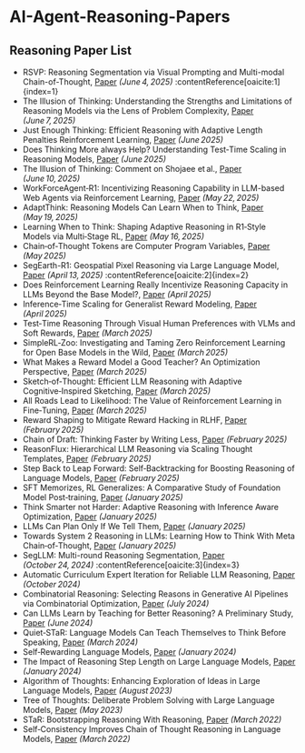 # AI-Agent-Reasoning-Papers
## Reasoning Paper List
- RSVP: Reasoning Segmentation via Visual Prompting and Multi-modal Chain-of-Thought, [Paper](https://arxiv.org/abs/2506.04277) *(June 4, 2025)* :contentReference[oaicite:1]{index=1}  
- The Illusion of Thinking: Understanding the Strengths and Limitations of Reasoning Models via the Lens of Problem Complexity, [Paper](https://arxiv.org/pdf/2506.06941) *(June 7, 2025)*  
- Just Enough Thinking: Efficient Reasoning with Adaptive Length Penalties Reinforcement Learning, [Paper](http://arxiv.org/abs/2506.05256) *(June 2025)*  
- Does Thinking More always Help? Understanding Test‑Time Scaling in Reasoning Models, [Paper](http://arxiv.org/abs/2506.04210) *(June 2025)*  
- The Illusion of Thinking: Comment on Shojaee et al., [Paper](https://arxiv.org/abs/2506.09250) *(June 10, 2025)*  
- WorkForceAgent‑R1: Incentivizing Reasoning Capability in LLM-based Web Agents via Reinforcement Learning, [Paper](http://arxiv.org/abs/2505.22942) *(May 22, 2025)*  
- AdaptThink: Reasoning Models Can Learn When to Think, [Paper](https://arxiv.org/abs/2505.13417) *(May 19, 2025)*  
- Learning When to Think: Shaping Adaptive Reasoning in R1‑Style Models via Multi‑Stage RL, [Paper](https://arxiv.org/pdf/2505.10832) *(May 16, 2025)*  
- Chain‑of‑Thought Tokens are Computer Program Variables, [Paper](http://arxiv.org/abs/2505.04955) *(May 2025)*  
- SegEarth-R1: Geospatial Pixel Reasoning via Large Language Model, [Paper](https://arxiv.org/abs/2504.09644) *(April 13, 2025)* :contentReference[oaicite:2]{index=2}  
- Does Reinforcement Learning Really Incentivize Reasoning Capacity in LLMs Beyond the Base Model?, [Paper](http://arxiv.org/abs/2504.13837) *(April 2025)*  
- Inference‑Time Scaling for Generalist Reward Modeling, [Paper](http://arxiv.org/abs/2504.02495) *(April 2025)*  
- Test‑Time Reasoning Through Visual Human Preferences with VLMs and Soft Rewards, [Paper](http://arxiv.org/abs/2503.19948) *(March 2025)*  
- SimpleRL‑Zoo: Investigating and Taming Zero Reinforcement Learning for Open Base Models in the Wild, [Paper](http://arxiv.org/abs/2503.18892) *(March 2025)*  
- What Makes a Reward Model a Good Teacher? An Optimization Perspective, [Paper](http://arxiv.org/abs/2503.15477) *(March 2025)*  
- Sketch‑of‑Thought: Efficient LLM Reasoning with Adaptive Cognitive‑Inspired Sketching, [Paper](http://arxiv.org/abs/2503.05179) *(March 2025)*  
- All Roads Lead to Likelihood: The Value of Reinforcement Learning in Fine‑Tuning, [Paper](http://arxiv.org/abs/2503.01067) *(March 2025)*  
- Reward Shaping to Mitigate Reward Hacking in RLHF, [Paper](http://arxiv.org/abs/2502.18770) *(February 2025)*  
- Chain of Draft: Thinking Faster by Writing Less, [Paper](http://arxiv.org/abs/2502.18600) *(February 2025)*  
- ReasonFlux: Hierarchical LLM Reasoning via Scaling Thought Templates, [Paper](http://arxiv.org/abs/2502.06772) *(February 2025)*  
- Step Back to Leap Forward: Self‑Backtracking for Boosting Reasoning of Language Models, [Paper](http://arxiv.org/abs/2502.04404) *(February 2025)*  
- SFT Memorizes, RL Generalizes: A Comparative Study of Foundation Model Post‑training, [Paper](http://arxiv.org/abs/2501.17161) *(January 2025)*  
- Think Smarter not Harder: Adaptive Reasoning with Inference Aware Optimization, [Paper](http://arxiv.org/abs/2501.17974) *(January 2025)*  
- LLMs Can Plan Only If We Tell Them, [Paper](http://arxiv.org/abs/2501.13545) *(January 2025)*  
- Towards System 2 Reasoning in LLMs: Learning How to Think With Meta Chain‑of‑Thought, [Paper](http://arxiv.org/abs/2501.04682) *(January 2025)*  
- SegLLM: Multi-round Reasoning Segmentation, [Paper](https://arxiv.org/abs/2410.18923) *(October 24, 2024)* :contentReference[oaicite:3]{index=3}  
- Automatic Curriculum Expert Iteration for Reliable LLM Reasoning, [Paper](http://arxiv.org/abs/2410.07627) *(October 2024)*  
- Combinatorial Reasoning: Selecting Reasons in Generative AI Pipelines via Combinatorial Optimization, [Paper](http://arxiv.org/abs/2407.00071) *(July 2024)*  
- Can LLMs Learn by Teaching for Better Reasoning? A Preliminary Study, [Paper](http://arxiv.org/abs/2406.14629) *(June 2024)*  
- Quiet‑STaR: Language Models Can Teach Themselves to Think Before Speaking, [Paper](http://arxiv.org/abs/2403.09629) *(March 2024)*  
- Self‑Rewarding Language Models, [Paper](http://arxiv.org/abs/2401.10020) *(January 2024)*  
- The Impact of Reasoning Step Length on Large Language Models, [Paper](http://arxiv.org/abs/2401.04925) *(January 2024)*  
- Algorithm of Thoughts: Enhancing Exploration of Ideas in Large Language Models, [Paper](http://arxiv.org/abs/2308.10379) *(August 2023)*  
- Tree of Thoughts: Deliberate Problem Solving with Large Language Models, [Paper](http://arxiv.org/abs/2305.10601) *(May 2023)*  
- STaR: Bootstrapping Reasoning With Reasoning, [Paper](http://arxiv.org/abs/2203.14465) *(March 2022)*  
- Self‑Consistency Improves Chain of Thought Reasoning in Language Models, [Paper](http://arxiv.org/abs/2203.11171) *(March 2022)*  
